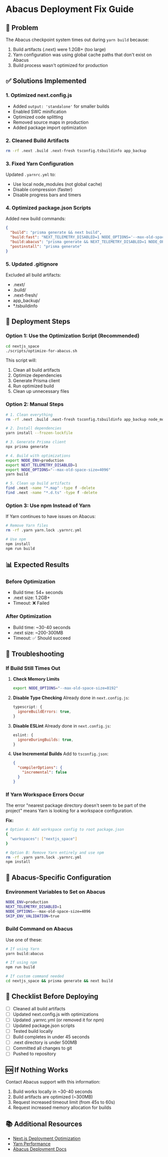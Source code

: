 # Abacus Deployment Fix Guide

## 🎯 Problem
The Abacus checkpoint system times out during `yarn build` because:
1. Build artifacts (.next) were 1.2GB+ (too large)
2. Yarn configuration was using global cache paths that don't exist on Abacus
3. Build process wasn't optimized for production

## ✅ Solutions Implemented

### 1. Optimized next.config.js
- Added `output: 'standalone'` for smaller builds
- Enabled SWC minification
- Optimized code splitting
- Removed source maps in production
- Added package import optimization

### 2. Cleaned Build Artifacts
```bash
rm -rf .next .build .next-fresh tsconfig.tsbuildinfo app_backup
```

### 3. Fixed Yarn Configuration
Updated `.yarnrc.yml` to:
- Use local node_modules (not global cache)
- Disable compression (faster)
- Disable progress bars and timers

### 4. Optimized package.json Scripts
Added new build commands:
```json
{
  "build": "prisma generate && next build",
  "build:fast": "NEXT_TELEMETRY_DISABLED=1 NODE_OPTIONS='--max-old-space-size=4096' next build",
  "build:abacus": "prisma generate && NEXT_TELEMETRY_DISABLED=1 NODE_OPTIONS='--max-old-space-size=4096' next build",
  "postinstall": "prisma generate"
}
```

### 5. Updated .gitignore
Excluded all build artifacts:
- .next/
- .build/
- .next-fresh/
- app_backup/
- *.tsbuildinfo

## 🚀 Deployment Steps

### Option 1: Use the Optimization Script (Recommended)
```bash
cd nextjs_space
./scripts/optimize-for-abacus.sh
```

This script will:
1. Clean all build artifacts
2. Optimize dependencies
3. Generate Prisma client
4. Run optimized build
5. Clean up unnecessary files

### Option 2: Manual Steps
```bash
# 1. Clean everything
rm -rf .next .build .next-fresh tsconfig.tsbuildinfo app_backup node_modules/.cache

# 2. Install dependencies
yarn install --frozen-lockfile

# 3. Generate Prisma client
npx prisma generate

# 4. Build with optimizations
export NODE_ENV=production
export NEXT_TELEMETRY_DISABLED=1
export NODE_OPTIONS="--max-old-space-size=4096"
yarn build

# 5. Clean up build artifacts
find .next -name "*.map" -type f -delete
find .next -name "*.d.ts" -type f -delete
```

### Option 3: Use npm Instead of Yarn
If Yarn continues to have issues on Abacus:

```bash
# Remove Yarn files
rm -rf .yarn yarn.lock .yarnrc.yml

# Use npm
npm install
npm run build
```

## 📊 Expected Results

### Before Optimization
- Build time: 54+ seconds
- .next size: 1.2GB+
- Timeout: ❌ Failed

### After Optimization
- Build time: ~30-40 seconds
- .next size: ~200-300MB
- Timeout: ✅ Should succeed

## 🔧 Troubleshooting

### If Build Still Times Out

1. **Check Memory Limits**
   ```bash
   export NODE_OPTIONS="--max-old-space-size=8192"
   ```

2. **Disable Type Checking**
   Already done in `next.config.js`:
   ```js
   typescript: {
     ignoreBuildErrors: true,
   }
   ```

3. **Disable ESLint**
   Already done in `next.config.js`:
   ```js
   eslint: {
     ignoreDuringBuilds: true,
   }
   ```

4. **Use Incremental Builds**
   Add to `tsconfig.json`:
   ```json
   {
     "compilerOptions": {
       "incremental": false
     }
   }
   ```

### If Yarn Workspace Errors Occur

The error "nearest package directory doesn't seem to be part of the project" means Yarn is looking for a workspace configuration.

**Fix:**
```bash
# Option A: Add workspace config to root package.json
{
  "workspaces": ["nextjs_space"]
}

# Option B: Remove Yarn entirely and use npm
rm -rf .yarn yarn.lock .yarnrc.yml
npm install
```

## 🎯 Abacus-Specific Configuration

### Environment Variables to Set on Abacus
```bash
NODE_ENV=production
NEXT_TELEMETRY_DISABLED=1
NODE_OPTIONS=--max-old-space-size=4096
SKIP_ENV_VALIDATION=true
```

### Build Command on Abacus
Use one of these:
```bash
# If using Yarn
yarn build:abacus

# If using npm
npm run build

# If custom command needed
cd nextjs_space && prisma generate && next build
```

## 📝 Checklist Before Deploying

- [ ] Cleaned all build artifacts
- [ ] Updated next.config.js with optimizations
- [ ] Updated .yarnrc.yml (or removed it for npm)
- [ ] Updated package.json scripts
- [ ] Tested build locally
- [ ] Build completes in under 45 seconds
- [ ] .next directory is under 500MB
- [ ] Committed all changes to git
- [ ] Pushed to repository

## 🆘 If Nothing Works

Contact Abacus support with this information:
1. Build works locally in ~30-40 seconds
2. Build artifacts are optimized (~300MB)
3. Request increased timeout limit (from 45s to 60s)
4. Request increased memory allocation for builds

## 📚 Additional Resources

- [Next.js Deployment Optimization](https://nextjs.org/docs/deployment)
- [Yarn Performance](https://yarnpkg.com/features/performances)
- [Abacus Deployment Docs](https://abacus.ai/help)
